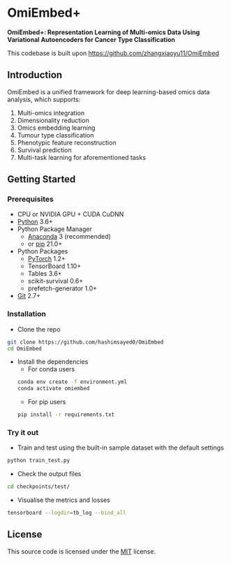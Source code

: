 # OmiEmbed+

**OmiEmbed+: Representation Learning of Multi-omics Data Using Variational Autoencoders for Cancer Type Classification**

This codebase is built upon https://github.com/zhangxiaoyu11/OmiEmbed

## Introduction

OmiEmbed is a unified framework for deep learning-based omics data analysis, which supports:

1.  Multi-omics integration
2.  Dimensionality reduction
3.  Omics embedding learning
4.  Tumour type classification
5.  Phenotypic feature reconstruction
6.  Survival prediction
7.  Multi-task learning for aforementioned tasks

## Getting Started

### Prerequisites
-   CPU or NVIDIA GPU + CUDA CuDNN
-   [Python](https://www.python.org/downloads) 3.6+
-   Python Package Manager
    -   [Anaconda](https://docs.anaconda.com/anaconda/install) 3 (recommended)
    -   or [pip](https://pip.pypa.io/en/stable/installing/) 21.0+
-   Python Packages
    -   [PyTorch](https://pytorch.org/get-started/locally) 1.2+
    -   TensorBoard 1.10+
    -   Tables 3.6+
    -   scikit-survival 0.6+
    -   prefetch-generator 1.0+
-   [Git](https://git-scm.com/book/en/v2/Getting-Started-Installing-Git) 2.7+

### Installation
-   Clone the repo
```bash
git clone https://github.com/hashimsayed0/OmiEmbed
cd OmiEmbed
```
-   Install the dependencies
    -   For conda users  
    ```bash
    conda env create -f environment.yml
    conda activate omiembed
    ```
    -   For pip users
    ```bash
    pip install -r requirements.txt
    ```

### Try it out
-   Train and test using the built-in sample dataset with the default settings
```bash
python train_test.py
```
-   Check the output files
```bash
cd checkpoints/test/
```
-   Visualise the metrics and losses
```bash
tensorboard --logdir=tb_log --bind_all
```

## License
This source code is licensed under the [MIT](https://github.com/zhangxiaoyu11/OmiEmbed/blob/main/LICENSE) license.
